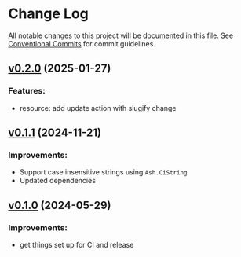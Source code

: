# Change Log

All notable changes to this project will be documented in this file.
See [Conventional Commits](Https://conventionalcommits.org) for commit guidelines.

<!-- changelog -->

## [v0.2.0](https://github.com/ash-project/ash_slug/compare/v0.1.1...v0.2.0) (2025-01-27)




### Features:

* resource: add update action with slugify change

## [v0.1.1](https://github.com/ash-project/ash_slug/compare/v0.1.0...v0.1.1) (2024-11-21)

### Improvements:

* Support case insensitive strings using `Ash.CiString`
* Updated dependencies

## [v0.1.0](https://github.com/ash-project/ash_slug/compare/v0.1.0...v0.1.0) (2024-05-29)

### Improvements:

* get things set up for CI and release
